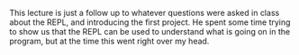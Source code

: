 This lecture is just a follow up to whatever questions were asked in class about the REPL, and introducing the first project. He spent some time trying to show us that the REPL can be used to understand what is going on in the program, but at the time this went right over my head.